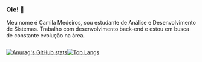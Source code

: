 ### Oie! 👋

<p> Meu nome é Camila Medeiros, sou estudante de Análise e Desenvolvimento de Sistemas. Trabalho com desenvolvimento back-end e estou em busca de constante evolução na área. <p>

<div style="display:flex; flex-direction: row">


  [![Anurag's GitHub stats](https://github-readme-stats.vercel.app/api?username=camilamedeir0s&show_icons=true&theme=midnight-purple)](https://github.com/anuraghazra/github-readme-stats)

  [![Top Langs](https://github-readme-stats.vercel.app/api/top-langs/?username=camilamedeir0s&theme=midnight-purple&show_icons=true)](https://github.com/anuraghazra/github-readme-stats)
  
</div>

<!--
**camilamedeir0s/camilamedeir0s** is a ✨ _special_ ✨ repository because its `README.md` (this file) appears on your GitHub profile.

Here are some ideas to get you started:

- 🔭 I’m currently working on ...
- 🌱 I’m currently learning ...
- 👯 I’m looking to collaborate on ...
- 🤔 I’m looking for help with ...
- 💬 Ask me about ...
- 📫 How to reach me: ...
- 😄 Pronouns: ...
- ⚡ Fun fact: ...
-->
